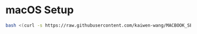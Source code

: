 # macOS Setup

```bash
bash <(curl -s https://raw.githubusercontent.com/kaiwen-wang/MACBOOK_SETUP/refs/heads/main/macos_setup.sh)